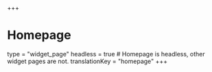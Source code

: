 +++
# Homepage
type = "widget_page"
headless = true  # Homepage is headless, other widget pages are not.
translationKey = "homepage"
+++

